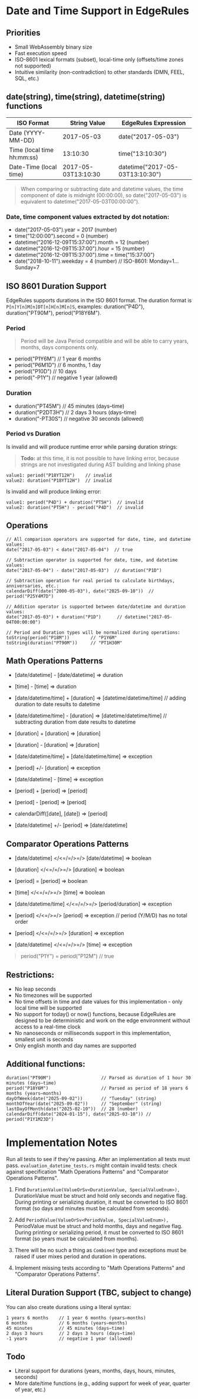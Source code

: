 # Date and Time Support in EdgeRules

## Priorities

- Small WebAssembly binary size
- Fast execution speed
- ISO-8601 lexical formats (subset), local-time only (offsets/time zones not supported)
- Intuitive similarity (non-contradiction) to other standards (DMN, FEEL, SQL, etc.)

## date(string), time(string), datetime(string) functions

| ISO Format                 | String Value        | EdgeRules Expression            |
|----------------------------|---------------------|---------------------------------|
| Date (YYYY-MM-DD)          | 2017-05-03          | date("2017-05-03")              |
| Time (local time hh:mm:ss) | 13:10:30            | time("13:10:30")                |
| Date-Time (local time)     | 2017-05-03T13:10:30 | datetime("2017-05-03T13:10:30") |

> When comparing or subtracting date and datetime values, the time component of date
> is midnight (00:00:00), so date("2017-05-03") is equivalent to datetime("2017-05-03T00:00:00").

### Date, time component values extracted by dot notation:

- date("2017-05-03").year = 2017 (number)
- time("12:00:00").second = 0 (number)
- datetime("2016-12-09T15:37:00").month = 12 (number)
- datetime("2016-12-09T15:37:00").hour = 15 (number)
- datetime("2016-12-09T15:37:00").time = time("15:37:00")
- date("2018-10-11").weekday = 4 (number) // ISO-8601: Monday=1…Sunday=7

## ISO 8601 Duration Support

EdgeRules supports durations in the ISO 8601 format. The duration format is `P[n]Y[n]M[n]DT[n]H[n]M[n]S`, examples:
duration("P4D"), duration("PT90M"), period("P18Y6M").

### Period

> Period will be Java Period compatible and will be able to carry 
> years, months, days components only.

- period("P1Y6M")     // 1 year 6 months
- period("P6M1D")     // 6 months, 1 day
- period("P10D")      // 10 days
- period("-P1Y")      // negative 1 year (allowed)

### Duration

- duration("PT45M")   // 45 minutes (days–time)
- duration("P2DT3H")  // 2 days 3 hours (days–time)
- duration("-PT30S")  // negative 30 seconds (allowed)

### Period vs Duration

Is invalid and will produce runtime error while parsing duration strings:

> **Todo:** at this time, it is not possible to have linking error, because strings are not investigated
during AST building and linking phase

```edgerules
value1: period("P18YT12H")    // invalid
value2: duration("P18YT12H")  // invalid
```

Is invalid and will produce linking error:

```edgerules
value1: period("P4D") + duration("PT5H")  // invalid
value2: duration("PT5H") - period("P4D")  // invalid
```

## Operations

```edgerules
// All comparison operators are supported for date, time, and datetime values:
date("2017-05-03") < date("2017-05-04")  // true

// Subtraction operator is supported for date, time, and datetime values:
date("2017-05-04") - date("2017-05-03")  // duration("P1D")

// Subtraction operation for real period to calculate birthdays, anniversaries, etc.:
calendarDiff(date("2000-05-03"), date("2025-09-10"))  // period("P25Y4M7D")

// Addition operator is supported between date/datetime and duration values:
date("2017-05-03") + duration("P1D")      // datetime("2017-05-04T00:00:00")

// Period and Duration types will be normalized during operations:
toString(period("P18M"))        // "P1Y6M"
toString(duration("PT90M"))     // "PT1H30M"
```

## Math Operations Patterns

- [date/datetime] - [date/datetime]  => duration
- [time] - [time]  => duration
- [date/datetime/time] + [duration]  => [datetime/datetime/time] // adding duration to date results to datetime
- [date/datetime/time] - [duration]  => [datetime/datetime/time] // subtracting duration from date results to datetime
- [duration] + [duration]  => [duration]
- [duration] - [duration]  => [duration]

- [date/datetime/time] + [date/datetime/time]  => exception
- [period] +/- [duration]  => exception
- [date/datetime] - [time]  => exception

- [period] + [period]  => [period]
- [period] - [period]  => [period]
- calendarDiff([date], [date])  => [period]

- [date/datetime] +/- [period]  => [date/datetime]

## Comparator Operations Patterns

- [date/datetime] </<=/=/>=/> [date/datetime]  => boolean
- [duration] </<=/=/>=/> [duration]  => boolean
- [period] = [period]  => boolean
- [time] </<=/=/>=/> [time]  => boolean

- [date/datetime/time] </<=/=/>=/> [period/duration]  => exception
- [period] </<=/>=/> [period]  => exception // period (Y/M/D) has no total order
- [period] </<=/=/>=/> [duration]  => exception
- [date/datetime] </<=/=/>=/> [time]  => exception

> period("P1Y") = period("P12M")  // true

## Restrictions:

- No leap seconds
- No timezones will be supported
- No time offsets in time and date values for this implementation - only local time will be supported
- No support for today() or now() functions, because EdgeRules are designed to be deterministic and work on the edge
  environment without access to a real-time clock
- No nanoseconds or milliseconds support in this implementation, smallest unit is seconds
- Only english month and day names are supported

## Additional functions:

```edgerules
duration("PT90M")                   // Parsed as duration of 1 hour 30 minutes (days–time)
period("P18Y6M")                    // Parsed as period of 18 years 6 months (years–months)
dayOfWeek(date("2025-09-02"))       // "Tuesday" (string)
monthOfYear(date("2025-09-02"))     // "September" (string)
lastDayOfMonth(date("2025-02-10"))  // 28 (number)
calendarDiff(date("2024-01-15"), date("2025-03-10")) // period("P1Y1M23D")
```

# Implementation Notes

Run all tests to see if they're passing. After an implementation all tests must pass.
`evaluation_datetime_tests.rs` might contain invalid tests:
check against specification "Math Operations Patterns" and "Comparator Operations Patterns".

1. Find `DurationValue(ValueOrSv<DurationValue, SpecialValueEnum>),`
DurationValue must be struct and hold only seconds and negative flag.
During printing or serializing duration, it must be converted to ISO 8601 format
(so days and minutes must be calculated from seconds).

2. Add `PeriodValue(ValueOrSv<PeriodValue, SpecialValueEnum>),`
PeriodValue must be struct and hold months, days and negative flag.
During printing or serializing period, it must be converted to ISO 8601 format
(so years must be calculated from months).

3. There will be no such a thing as `Combined` type and exceptions must be raised
if user mixes period and duration in operations.

4. Implement missing tests according to "Math Operations Patterns" and "Comparator Operations Patterns".

## Literal Duration Support (TBC, subject to change)

You can also create durations using a literal syntax:

```edgerules
1 years 6 months    // 1 year 6 months (years–months)
6 months            // 6 months (years–months)
45 minutes          // 45 minutes (days–time)
2 days 3 hours      // 2 days 3 hours (days–time)
-1 years            // negative 1 year (allowed)
```

## Todo

- Literal support for durations (years, months, days, hours, minutes, seconds)
- More date/time functions (e.g., adding support for week of year, quarter of year, etc.)